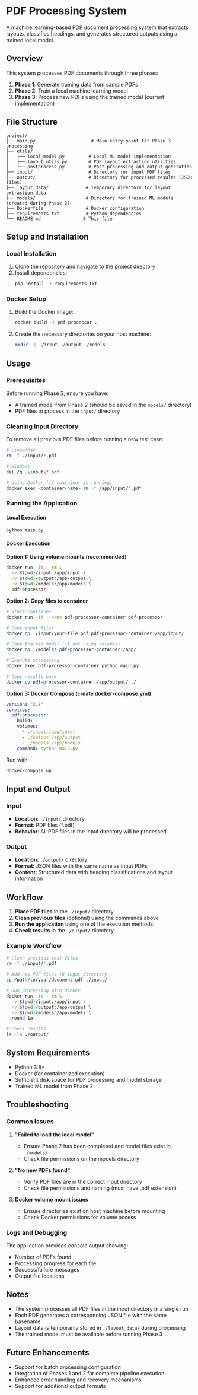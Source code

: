 # PDF Processing System

A machine learning-based PDF document processing system that extracts layouts, classifies headings, and generates structured outputs using a trained local model.

## Overview

This system processes PDF documents through three phases:

1. **Phase 1**: Generate training data from sample PDFs
2. **Phase 2**: Train a local machine learning model
3. **Phase 3**: Process new PDFs using the trained model (current implementation)

## File Structure

```
project/
├── main.py                     # Main entry point for Phase 3 processing
├── utils/
│   ├── local_model.py         # Local ML model implementation
│   ├── layout_utils.py        # PDF layout extraction utilities
│   └── postprocess.py         # Post-processing and output generation
├── input/                     # Directory for input PDF files
├── output/                    # Directory for processed results (JSON files)
├── layout_data/              # Temporary directory for layout extraction data
├── models/                   # Directory for trained ML models (created during Phase 2)
├── Dockerfile                # Docker configuration
├── requirements.txt          # Python dependencies
└── README.md                # This file
```

## Setup and Installation

### Local Installation

1. Clone the repository and navigate to the project directory
2. Install dependencies:
   ```bash
   pip install -r requirements.txt
   ```

### Docker Setup

1. Build the Docker image:

   ```bash
   docker build -t pdf-processor .
   ```

2. Create the necessary directories on your host machine:
   ```bash
   mkdir -p ./input ./output ./models
   ```

## Usage

### Prerequisites

Before running Phase 3, ensure you have:

- A trained model from Phase 2 (should be saved in the `models/` directory)
- PDF files to process in the `input/` directory

### Cleaning Input Directory

To remove all previous PDF files before running a new test case:

```bash
# Linux/Mac
rm -f ./input/*.pdf

# Windows
del /q .\input\*.pdf

# Using Docker (if container is running)
docker exec <container-name> rm -f /app/input/*.pdf
```

### Running the Application

#### Local Execution

```bash
python main.py
```

#### Docker Execution

**Option 1: Using volume mounts (recommended)**

```bash
docker run -it --rm \
  -v $(pwd)/input:/app/input \
  -v $(pwd)/output:/app/output \
  -v $(pwd)/models:/app/models \
  pdf-processor
```

**Option 2: Copy files to container**

```bash
# Start container
docker run -it --name pdf-processor-container pdf-processor

# Copy input files
docker cp ./input/your-file.pdf pdf-processor-container:/app/input/

# Copy trained model (if not using volumes)
docker cp ./models/ pdf-processor-container:/app/

# Execute processing
docker exec pdf-processor-container python main.py

# Copy results back
docker cp pdf-processor-container:/app/output/ ./
```

**Option 3: Docker Compose (create docker-compose.yml)**

```yaml
version: "3.8"
services:
  pdf-processor:
    build: .
    volumes:
      - ./input:/app/input
      - ./output:/app/output
      - ./models:/app/models
    command: python main.py
```

Run with:

```bash
docker-compose up
```

## Input and Output

### Input

- **Location**: `./input/` directory
- **Format**: PDF files (\*.pdf)
- **Behavior**: All PDF files in the input directory will be processed

### Output

- **Location**: `./output/` directory
- **Format**: JSON files with the same name as input PDFs
- **Content**: Structured data with heading classifications and layout information

## Workflow

1. **Place PDF files** in the `./input/` directory
2. **Clean previous files** (optional) using the commands above
3. **Run the application** using one of the execution methods
4. **Check results** in the `./output/` directory

### Example Workflow

```bash
# Clean previous test files
rm -f ./input/*.pdf

# Add new PDF files to input directory
cp /path/to/your/document.pdf ./input/

# Run processing with Docker
docker run -it --rm \
  -v $(pwd)/input:/app/input \
  -v $(pwd)/output:/app/output \
  -v $(pwd)/models:/app/models \
  round-1a

# Check results
ls -la ./output/
```

## System Requirements

- Python 3.8+
- Docker (for containerized execution)
- Sufficient disk space for PDF processing and model storage
- Trained ML model from Phase 2

## Troubleshooting

### Common Issues

1. **"Failed to load the local model"**

   - Ensure Phase 2 has been completed and model files exist in `./models/`
   - Check file permissions on the models directory

2. **"No new PDFs found"**

   - Verify PDF files are in the correct input directory
   - Check file permissions and naming (must have .pdf extension)

3. **Docker volume mount issues**
   - Ensure directories exist on host machine before mounting
   - Check Docker permissions for volume access

### Logs and Debugging

The application provides console output showing:

- Number of PDFs found
- Processing progress for each file
- Success/failure messages
- Output file locations

## Notes

- The system processes all PDF files in the input directory in a single run
- Each PDF generates a corresponding JSON file with the same basename
- Layout data is temporarily stored in `./layout_data/` during processing
- The trained model must be available before running Phase 3

## Future Enhancements

- Support for batch processing configuration
- Integration of Phases 1 and 2 for complete pipeline execution
- Enhanced error handling and recovery mechanisms
- Support for additional output formats
